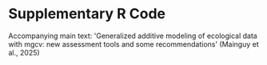 # Supplementary R Code

Accompanying main text: 'Generalized additive modeling of ecological data with mgcv: new assessment tools and some recommendations' (Mainguy et al., 2025)